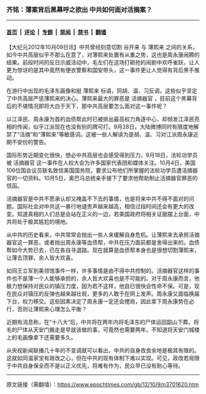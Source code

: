 ### 齐铭：薄案背后黑幕呼之欲出  中共如何面对活摘案？

---

#### [首页](../../../..?n3701620) &nbsp;|&nbsp; [评论](../../../../../epoch-comment?n3701620) &nbsp;|&nbsp; [专题](../../../../../epoch-special?n3701620) &nbsp;|&nbsp; [禁闻](../../../../../epoch-news?n3701620) &nbsp;|&nbsp; [禁书](../../../../../books?n3701620) &nbsp;|&nbsp; [翻墙](https://github.com/gfw-breaker/nogfw/blob/master/README.md?n3701620)


<div class="post_content" id="artbody" itemprop="articleBody">
 <!-- article content begin -->
 <p>
  【大纪元2012年10月09日讯】中共曾经刻意切割
  <ok href="https://www.epochtimes.com/gb/tag/%E8%B0%B7%E5%BC%80%E6%9D%A5.html">
   谷开来
  </ok>
  与
  <ok href="https://www.epochtimes.com/gb/tag/%E8%96%84%E7%86%99%E6%9D%A5.html">
   薄熙来
  </ok>
  之间的关系，如今中共高层似乎不那么在意了，对薄熙来处置有从重之势，这也是周永康闹腾的结果。前段时间的反日示威活动中，毛左们在这场打砸抢的闹剧中欢呼雀跃，让人更为惊讶的是其中竟然有便衣警察和国安带头，这一事件更让人觉得有背后黑手推动。
 </p>
 <p>
  在游行中出现的毛泽东画像和挺
  <ok href="https://www.epochtimes.com/gb/tag/%E8%96%84%E7%86%99%E6%9D%A5.html">
   薄熙来
  </ok>
  标语，同胡、温、习反调，这些似乎坚定了中共高层严惩薄熙来的决心。薄熙来最大的罪恶是
  <ok href="https://www.epochtimes.com/gb/tag/%E6%B4%BB%E6%91%98%E5%99%A8%E5%AE%98.html">
   活摘器官
  </ok>
  ，目前这个黑幕背后的不堪情况即将大白于天下，那中共高层要怎么面对这一事件呢？
 </p>
 <p>
  以江泽民、周永康为首的血债帮此时已被排出最高权力角逐中心，却频发江泽民亮相的传闻，似乎江派现在也没有别的牌可打。9月28日，大陆微博同时有限度地解禁了“活摘”和“薄熙来”等敏感词。这被一些人解读为是胡、温、习对江派周永康近期不安份的警告。
 </p>
 <p>
  国际形势近期变化很快，想必中共高层也会感受得到压力。9月18日，法轮功学员被
  <ok href="https://www.epochtimes.com/gb/tag/%E6%B4%BB%E6%91%98%E5%99%A8%E5%AE%98.html">
   活摘器官
  </ok>
  这一事件在人权大会为许多国家代表团和媒体关注。10月4日，美国106位国会议员联名致信美国国务院，要求公布他们所掌握的法轮功学员遭活摘器官的一切资料。10月5日，奥巴马总统亲手接下了要求他帮助制止活摘器官罪恶的信函。
 </p>
 <p>
  活摘器官是中共不愿承认却又掩盖不下去的事情，也是将来中共不得不面对的问题。国际社会对中共这一暴行地谴责声越来越高，相信过段时间还会有更大的改变。知道真相的人们总是会站在正义的一边，若美国政府将相关证据摆上台面，中共将处于极其尴尬的境地。
 </p>
 <p>
  从中共的历史看来，中共常常会抛出一些人来缓解自身危机。让薄熙来去承担活摘器官这一罪恶，或者抛出周永康等血债帮，中共在压力面前都是舍得出来的。血债帮如今大势已去，已在各自寻退路。现在就算是血债帮本身也是很想切割薄熙来，让薄去顶罪，余人皆大欢喜。
 </p>
 <p>
  如同王立军到美领馆事件一样，许多事情是由不得中共控制的。活摘器官这样的事件也不是薄一个人能够承担的，余人皆大欢喜也是不可能的。对于周永康而言，他极力想保持对民众的镇压力度，因为若不这样，他自已很快会性命不保。可是，现在民众对镇压的反弹也越来越壮观，更多的人敢于在网上发声。周永康又面临换届下台，权力移交。这些因素决定了周永康一定还会搅局，因此拿下周永康势在必行，否则让薄熙来心理怎么平衡？
 </p>
 <p>
  近期有消息称，在“十八大”后，中共将在两年内将毛泽东的尸体运回韶山下葬。将毛的尸体从天安门搬走是早就该做的事，可竟然也需要两年。不知道将天安门城楼上的毛画像拿下还需要多久。
 </p>
 <p>
  从央视新闻联播几十年的不变调就可以看出，中共的自身改良余地是极其有限的。这就如同温家宝有政改之心，但在中共的现有体制下难以实现。可见，政改若局限于中共自身保全而不是以正义优先，将难有作为，民众早已没有耐心等待。
 </p>
 <!-- article content end -->
 <div id="below_article_ad">
 </div>
</div>


---

原文链接（需翻墙）：https://www.epochtimes.com/gb/12/10/9/n3701620.htm